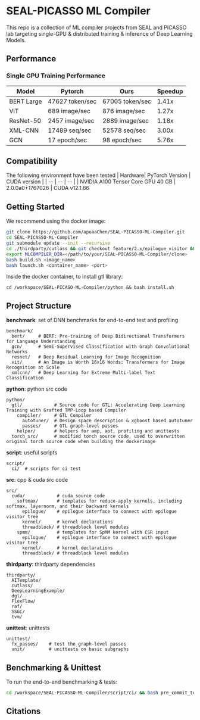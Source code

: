 # SEAL-PICASSO ML Compiler

This repo is a collection of ML compiler projects from SEAL and PICASSO lab 
targeting single-GPU & distributed training & inference of Deep Learning Models.

## Performance

### Single GPU Training Performance

| Model      | Pytorch         | Ours            | Speedup |
| --         | --              | --              | --      |
| BERT Large | 47627 token/sec | 67005 token/sec | 1.41x   |
| ViT        | 689 image/sec   | 876 image/sec   | 1.27x   |
| ResNet-50  | 2457 image/sec  | 2889 image/sec  | 1.18x   |
| XML-CNN    | 17489 seq/sec   | 52578 seq/sec   | 3.00x   |
| GCN        | 17 epoch/sec    | 98 epoch/sec    | 5.76x   |

## Compatibility

The following environment have been tested
| Hardware| PyTorch Version | CUDA version |
| --      | --              | --           |
| NVIDIA A100 Tensor Core GPU 40 GB | 2.0.0a0+1767026 | CUDA v12.1.66

## Getting Started

We recommend using the docker image:
```bash
git clone https://github.com/apuaaChen/SEAL-PICASSO-ML-Compiler.git
cd SEAL-PICASSO-ML-Compiler
git submodule update --init --recursive
cd ./thirdparty/cutlass && git checkout feature/2.x/epilogue_visitor && cd ../../
export MLCOMPILER_DIR=</path/to/your/SEAL-PICASSO-ML-Compiler/clone>
bash build.sh <image_name>
bash launch.sh <container_name> <port>
```

Inside the docker container, to install gtl library:
```
cd /workspace/SEAL-PICASO-ML-Compiler/python && bash install.sh
```

## Project Structure

**benchmark**: set of DNN benchmarks for end-to-end test and profiling
```
benchmark/
  bert/     # BERT: Pre-training of Deep Bidirectional Transformers for Language Understanding
  gcn/      # Semi-Supervised Classification with Graph Convolutional Networks
  resnet/   # Deep Residual Learning for Image Recognition
  vit/      # An Image is Worth 16x16 Words: Transformers for Image Recognition at Scale
  xmlcnn/   # Deep Learning for Extreme Multi-label Text Classification
``` 
**python**: python src code
```
python/
  gtl/            # Source code for GTL: Accelerating Deep Learning Training with Grafted TMP-Loop based Compiler
    compiler/     # GTL Compiler
      autotuner/  # Design space description & xgboost based autotuner
      passes/     # GTL graph-level passes
    helper/       # helpers for amp, aot, profiling and unittests
  torch_src/      # modified torch source code, used to overwritten original torch source code when building the dockerimage
```
**script**: useful scripts
```
script/
  ci/  # scripts for ci test
```
**src**: cpp & cuda src code
```
src/
  cuda/            # cuda source code
    softmax/       # templates for reduce-apply kernels, including softmax, layernorm, and their backward kernels
      epilogue/    # epilogue interface to connect with epilogue visitor tree
      kernel/      # kernel declarations
      threadblock/ # threadblock level modules
    spmm/          # templates for SpMM kernel with CSR input
      epilogue/    # epilogue interface to connect with epilogue visitor tree
      kernel/      # kernel declarations
      threadblock/ # threadblock level modules
```
**thirdparty**: thirdparty dependencies
```
thirdparty/
  AITemplate/
  cutlass/
  DeepLearningExample/
  dgl/
  FlexFlow/
  raf/
  SSGC/
  tvm/
```
**unittest**: unittests
```
unittest/
  fx_passes/    # test the graph-level passes
  unit/         # unittests on basic subgraphs
```

## Benchmarking & Unittest
To run the end-to-end benchmarking & tests:
```bash
cd /workspace/SEAL-PICASSO-ML-Compiler/script/ci/ && bash pre_commit_test.sh
```

## Citations
